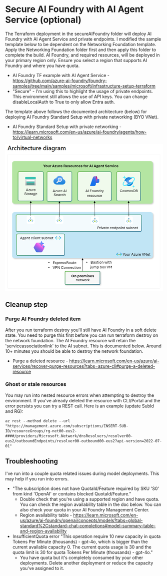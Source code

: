 # Secure AI Foundry with AI Agent Service (optional)
The Terraform deployment in the secureAIFoundry folder will deploy AI Foundry with AI Agent Service and private endpoints. I modified the sample template below to be dependent on the Networking Foundation template. Apply the Networking Foundation folder first and then apply this folder to complete the build. AI Foundry, and required resources, will be deployed in your primary region only. Ensure you select a region that supports AI Foundry and where you have quota.

* AI Foundry TF example with AI Agent Service - https://github.com/azure-ai-foundry/foundry-samples/tree/main/samples/microsoft/infrastructure-setup-terraform
* "Secure" - I'm using this to highlight the usage of private endpoints. This environment still allows the use of API keys. You can change disableLocalAuth to True to only allow Entra auth.

The template above follows the documented architecture (below) for deploying AI Foundry Standard Setup with private networking (BYO VNet). 

* AI Foundry Standard Setup with private networking - https://learn.microsoft.com/en-us/azure/ai-foundry/agents/how-to/virtual-networks

![secureAIFoundry](../Diagrams/secureAIFoundry-diagram.png)

## Cleanup step
### Purge AI Foundry deleted item
After you run terraform destroy you'll still have AI Foundry in a soft delete state. You need to purge this first before you can run terraform destroy on the network foundation. The AI Foundry resource will retain the 'serviceassociationlink' to the AI subnet. This is documented below. Around 10+ minutes you should be able to destroy the network foundation. 

* Purge a deleted resource - https://learn.microsoft.com/en-us/azure/ai-services/recover-purge-resources?tabs=azure-cli#purge-a-deleted-resource

### Ghost or stale resources
You may run into nested resource errors when attempting to destroy the environment. If you've already deleted the resource with CLI/Portal and the error persists you can try a REST call. Here is an example (update SubId and RG):

```
az rest --method delete --url "https://management.azure.com/subscriptions/INSERT-SUB-ID/resourceGroups/rg-net00-eus2-####/providers/Microsoft.Network/dnsResolvers/resolver00-eus2/outboundEndpoints/resolver00-outbound00-eus2?api-version=2022-07-01"
```

## Troubleshooting
I've run into a couple quota related issues during model deployments. This may help if you run into errors.

* "The subscription does not have QuotaId/Feature required by SKU 'S0' from kind 'OpenAI' or contains blocked QuotaId/Feature."
  * Double check that you're using a supported region and have quota. You can check the region availability table in the doc below. You can also check your quota in your AI Foundry Management Center.
  * Region availability table - https://learn.microsoft.com/en-us/azure/ai-foundry/openai/concepts/models?tabs=global-standard%2Cstandard-chat-completions#model-summary-table-and-region-availability
* InsufficientQuota error "This operation require 10 new capacity in quota Tokens Per Minute (thousands) - gpt-4o, which is bigger than the current available capacity 0. The current quota usage is 30 and the quota limit is 30 for quota Tokens Per Minute (thousands) - gpt-4o."
  * You have quota but it's completely consumed by your other deployments. Delete another deployment or reduce the capacity you've assigned to it.
